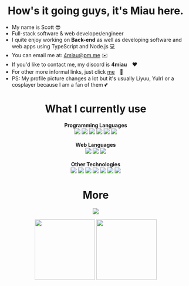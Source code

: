 <h1 align="center">How's it going guys, it's Miau here.</h1>

* My name is Scott 😎
* Full-stack software & web developer/engineer
* I quite enjoy working on **Back-end** as well as developing software and web apps using TypeScript and Node.js 💻
* You can email me at: <a href="mailto:4miau@pm.me">4miau@pm.me</a> ✉️
* If you'd like to contact me, my discord is **4miau**　❤️
* For other more informal links, just click <a href="https://linktr.ee/miau">me</a>　🎲
* PS: My profile picture changes a lot but it's usually Liyuu, YuIrI or a cosplayer because I am a fan of them 💕

<h1 align="center">What I currently use</h1>

<p align="center">
  <strong>Programming Languages</strong></br>
  <a href="https://www.javascript.com"><img src="https://skillicons.dev/icons?i=javascript"></a>
  <a href="https://www.typescriptlang.org"><img src="https://skillicons.dev/icons?i=typescript"></a>
  <a href="https://www.microsoft.com"><img src="https://skillicons.dev/icons?i=cs"></a>
  <a href="https://www.rust-lang.org"><img src="https://skillicons.dev/icons?i=rust"></a>
  <a href="https://go.dev"><img src="https://skillicons.dev/icons?i=golang"></a>
  <a href="https://www.python.org"><img src="https://skillicons.dev/icons?i=python"></a>
  </br></br><strong>Web Languages</strong></br>
  <a href="https://react.dev"><img src="https://skillicons.dev/icons?i=react"></a>
  <a href="https://sass-lang.com"><img src="https://skillicons.dev/icons?i=sass"></a>
  <a href="https://www.php.net"><img src="https://skillicons.dev/icons?i=php"></a>
  </br></br><strong>Other Technologies</strong></br>
  <a href="https://www.mongodb.com"><img src="https://skillicons.dev/icons?i=mongodb"></a>
  <a href="https://aws.amazon.com"><img src="https://skillicons.dev/icons?i=aws"></a>
  <a href="https://www.cloudflare.com"><img src="https://skillicons.dev/icons?i=cloudflare"></a>
  <a href="https://nodejs.org/en"><img src="https://skillicons.dev/icons?i=nodejs"></a>
  <a href="https://git-scm.com"><img src="https://skillicons.dev/icons?i=git"></a>
  <a href="https://github.com"><img src="https://skillicons.dev/icons?i=github"></a>
  <a href="https://ubuntu.com"><img src="https://skillicons.dev/icons?i=ubuntu"></a>
</p>

<h1 align="center">More</h1>

<p align="center">
  <a href="https://discord.com/users/210512035098787841"><img src="https://lanyard.cnrad.dev/api/210512035098787841?animated=true&hideStatus=true&theme=dark&idleMessage=Being%20an%20awesome%20guy"></a>
</p>

<p align="center">
  <img src="https://github-readme-stats.vercel.app/api?username=4miau&show_icons=true&theme=dark&hide=contribs" height="164px">
  <img src="https://github-readme-stats.vercel.app/api/top-langs/?username=4miau&layout=compact&theme=dark" height="164px">
</p>

<!--
**notmiauu/notmiauu** is a ✨ _special_ ✨ repository because its `README.md` (this file) appears on your GitHub profile.

Here are some ideas to get you started:

- 🔭 I’m currently working on ...
- 🌱 I’m currently learning ...
- 👯 I’m looking to collaborate on ...
- 🤔 I’m looking for help with ...
- 💬 Ask me about ...
- 📫 How to reach me: ...
- 😄 Pronouns: ...
- ⚡ Fun fact: ...
-->
